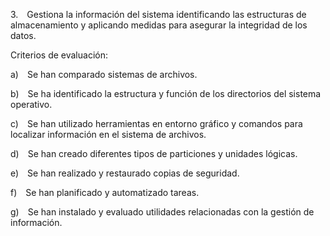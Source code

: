 3. Gestiona la información del sistema identificando las estructuras de almacenamiento y aplicando medidas para asegurar la integridad de los datos.

Criterios de evaluación:

a) Se han comparado sistemas de archivos.

b) Se ha identificado la estructura y función de los directorios del sistema operativo.

c) Se han utilizado herramientas en entorno gráfico y comandos para localizar información en el sistema de archivos.

d) Se han creado diferentes tipos de particiones y unidades lógicas.

e) Se han realizado y restaurado copias de seguridad.

f) Se han planificado y automatizado tareas.

g) Se han instalado y evaluado utilidades relacionadas con la gestión de información.
